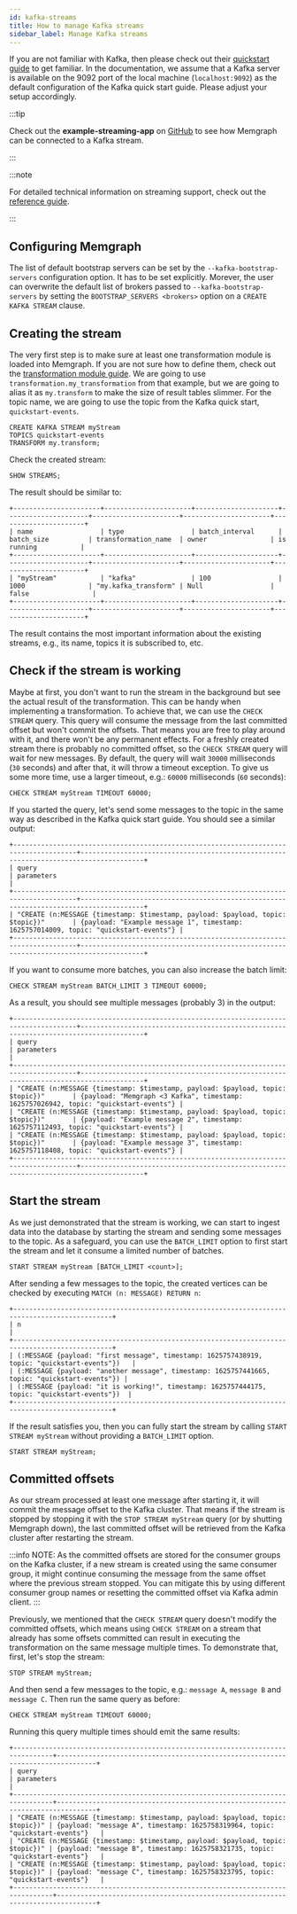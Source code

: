```yaml
---
id: kafka-streams
title: How to manage Kafka streams
sidebar_label: Manage Kafka streams
---
```


If you are not familiar with Kafka, then please check out their [quickstart
guide](https://kafka.apache.org/quickstart) to get familiar. In the
documentation, we assume that a Kafka server is available on the 9092 port of
the local machine (`localhost:9092`) as the default configuration of the Kafka
quick start guide. Please adjust your setup accordingly.

:::tip

Check out the **example-streaming-app** on
[GitHub](https://github.com/memgraph/example-streaming-app) to see how Memgraph
can be connected to a Kafka stream.

:::

:::note

For detailed technical information on streaming support, check out the
[reference guide](/reference-guide/streams/overview.md).

:::

## Configuring Memgraph

The list of default bootstrap servers can be set by the
`--kafka-bootstrap-servers` configuration option. It has to be set explicitly.
Morever, the user can overwrite the default list of brokers passed to
`--kafka-bootstrap-servers` by setting the `BOOTSTRAP_SERVERS <brokers>` option
on a `CREATE KAFKA STREAM` clause.

## Creating the stream

The very first step is to make sure at least one transformation module is loaded
into Memgraph. If you are not sure how to define them, check out the
[transformation module
guide](/how-to-guides/streams/kafka/implement-transformation-module.md).
We are going to use `transformation.my_transformation` from that example, but we
are going to alias it as `my.transform` to make the size of result tables
slimmer. For the topic name, we are going to use the topic from the Kafka quick
start, `quickstart-events`.

```cypher
CREATE KAFKA STREAM myStream
TOPICS quickstart-events
TRANSFORM my.transform;
```

Check the created stream:

```cypher
SHOW STREAMS;
```

The result should be similar to:

```plaintext
+----------------------+----------------------+---------------------+---------------------+----------------------+----------------------+----------------------+
| name                 | type                 | batch_interval      | batch_size          | transformation_name  | owner                | is running           |
+----------------------+----------------------+---------------------+---------------------+----------------------+----------------------+----------------------+
| "myStream"           | "kafka"              | 100                 | 1000                | "my.kafka_transform" | Null                 | false                |
+----------------------+----------------------+---------------------+---------------------+----------------------+----------------------+----------------------+
```

The result contains the most important information about the existing streams,
e.g., its name, topics it is subscribed to, etc.

## Check if the stream is working

Maybe at first, you don't want to run the stream in the background but see the
actual result of the transformation. This can be handy when implementing a
transformation. To achieve that, we can use the `CHECK STREAM` query. This query
will consume the message from the last committed offset but won't commit the
offsets. That means you are free to play around with it, and there won't be any
permanent effects. For a freshly created stream there is probably no committed offset, so the `CHECK STREAM` query will wait for new messages. By default, the
query will wait `30000` milliseconds (`30` seconds) and after that, it will
throw a timeout exception. To give us some more time, use a larger timeout,
e.g.: `60000` milliseconds (`60` seconds):

```cypher
CHECK STREAM myStream TIMEOUT 60000;
```

If you started the query, let's send some messages to the topic in the same way
as described in the Kafka quick start guide. You should see a similar output:

```plaintext
+--------------------------------------------------------------------------------------+--------------------------------------------------------------------------------------+
| query                                                                                | parameters                                                                           |
+--------------------------------------------------------------------------------------+--------------------------------------------------------------------------------------+
| "CREATE (n:MESSAGE {timestamp: $timestamp, payload: $payload, topic: $topic})"       | {payload: "Example message 1", timestamp: 1625757014009, topic: "quickstart-events"} |
+--------------------------------------------------------------------------------------+--------------------------------------------------------------------------------------+
```

If you want to consume more batches, you can also increase the batch limit:

```cypher
CHECK STREAM myStream BATCH_LIMIT 3 TIMEOUT 60000;
```

As a result, you should see multiple messages (probably 3) in the output:

```plaintext
+--------------------------------------------------------------------------------------+--------------------------------------------------------------------------------------+
| query                                                                                | parameters                                                                           |
+--------------------------------------------------------------------------------------+--------------------------------------------------------------------------------------+
| "CREATE (n:MESSAGE {timestamp: $timestamp, payload: $payload, topic: $topic})"       | {payload: "Memgraph <3 Kafka", timestamp: 1625757026942, topic: "quickstart-events"} |
| "CREATE (n:MESSAGE {timestamp: $timestamp, payload: $payload, topic: $topic})"       | {payload: "Example message 2", timestamp: 1625757112493, topic: "quickstart-events"} |
| "CREATE (n:MESSAGE {timestamp: $timestamp, payload: $payload, topic: $topic})"       | {payload: "Example message 3", timestamp: 1625757118408, topic: "quickstart-events"} |
+--------------------------------------------------------------------------------------+--------------------------------------------------------------------------------------+
```

## Start the stream

As we just demonstrated that the stream is working, we can start to ingest data
into the database by starting the stream and sending some messages to the topic.
As a safeguard, you can use the `BATCH_LIMIT` option to first start the stream and let it consume a limited number of batches. 

```
START STREAM myStream [BATCH_LIMIT <count>];
```

After sending a few messages to the topic, the created vertices can be checked
by executing `MATCH (n: MESSAGE) RETURN n`:

```plaintext
+-----------------------------------------------------------------------------------------------+
| n                                                                                             |
+-----------------------------------------------------------------------------------------------+
| (:MESSAGE {payload: "first message", timestamp: 1625757438919, topic: "quickstart-events"})   |
| (:MESSAGE {payload: "another message", timestamp: 1625757441665, topic: "quickstart-events"}) |
| (:MESSAGE {payload: "it is working!", timestamp: 1625757444175, topic: "quickstart-events"})  |
+-----------------------------------------------------------------------------------------------+
```

If the result satisfies you, then you can fully start the stream by calling `START STREAM myStream` without providing a `BATCH_LIMIT` option. 

```
START STREAM myStream;
```

## Committed offsets

As our stream processed at least one message after starting it, it will commit
the message offset to the Kafka cluster. That means if the stream is stopped
by stopping it with the `STOP STREAM myStream` query (or by shutting Memgraph
down), the last committed offset will be retrieved from the Kafka cluster after
restarting the stream.

:::info
NOTE: As the committed offsets are stored for the consumer groups on the Kafka
cluster, if a new stream is created using the same consumer group, it might
continue consuming the message from the same offset where the previous stream
stopped. You can mitigate this by using different consumer group names or
resetting the committed offset via Kafka admin client.
:::

Previously, we mentioned that the `CHECK STREAM` query doesn't modify the
committed offsets, which means using `CHECK STREAM` on a stream that already
has some offsets committed can result in executing the transformation on the
same message multiple times. To demonstrate that, first, let's stop the stream:

```cypher
STOP STREAM myStream;
```

And then send a few messages to the topic, e.g.: `message A`, `message B` and
`message C`. Then run the same query as before:

```cypher
CHECK STREAM myStream TIMEOUT 60000;
```

Running this query multiple times should emit the same results:

```plaintext
+--------------------------------------------------------------------------------+--------------------------------------------------------------------------------+
| query                                                                          | parameters                                                                     |
+--------------------------------------------------------------------------------+--------------------------------------------------------------------------------+
| "CREATE (n:MESSAGE {timestamp: $timestamp, payload: $payload, topic: $topic})" | {payload: "message A", timestamp: 1625758319964, topic: "quickstart-events"}   |
| "CREATE (n:MESSAGE {timestamp: $timestamp, payload: $payload, topic: $topic})" | {payload: "message B", timestamp: 1625758321735, topic: "quickstart-events"}   |
| "CREATE (n:MESSAGE {timestamp: $timestamp, payload: $payload, topic: $topic})" | {payload: "message C", timestamp: 1625758323795, topic: "quickstart-events"}   |
+--------------------------------------------------------------------------------+--------------------------------------------------------------------------------+
```
